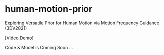 # human-motion-prior
Exploring Versatile Prior for Human Motion via Motion Frequency Guidance (3DV2021)

[\[Video Demo\]](https://youtu.be/MLmCq0f-RP8)

Code & Model is Coming Soon ...

